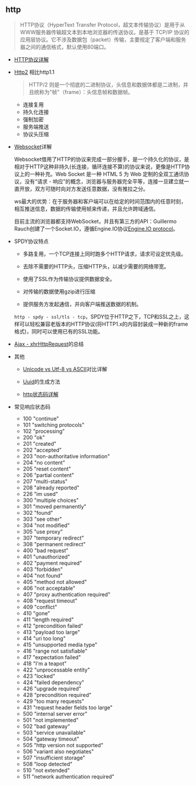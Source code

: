 ## http

> HTTP协议（HyperText Transfer Protocol，超文本传输协议）是用于从WWW服务器传输超文本到本地浏览器的传送协议。是基于 TCP/IP 协议的应用层协议。它不涉及数据包（packet）传输，主要规定了客户端和服务器之间的通信格式，默认使用80端口。

* [HTTP协议详解](./httpProtocol)

* [Http2](./http2) 相比http1.1

    > HTTP/2 则是一个彻底的二进制协议，头信息和数据体都是二进制，并且统称为"帧"（frame）：头信息帧和数据帧。

    - 连接复用
    - 持久化连接
    - 强制加密
    - 服务端推送
    - 协议头压缩

* [Websocket](websocket)详解

    Websocket借用了HTTP的协议来完成一部分握手，是一个持久化的协议，是相对于HTTP这种非持久(长连接，循环连接不算)的协议来说，更像是HTTP协议上的一种补充。Web Socket 是一种 HTML 5 为 Web 定制的全双工通讯协议，没有“请求 - 响应”的概念，浏览器与服务器完全平等，连接一旦建立就一直开放，双方可随时向对方发送任意数据，没有推拉之分。  

    ws最大的优势：在于服务器和客户端可以在给定的时间范围内的任意时刻，相互推送信息，数据的传输使用帧来传递，并且允许跨域通信。  

    目前主流的浏览器都支持WebSocket，并且有第三方的API：Guillermo Rauch创建了一个Socket.IO，遵循Engine.IO协议[Engine.IO protocol](https://github.com/socketio/engine.io-protocol)。

* SPDY协议特点 

    - 多路复用，一个TCP连接上同时跑多个HTTP请求，请求可设定优先级。
    
    - 去除不需要的HTTP头，压缩HTTP头，以减少需要的网络带宽。
    
    - 使用了SSL作为传输协议提供数据安全。
    
    - 对传输的数据使用gzip进行压缩
    
    - 提供服务方发起通信，并向客户端推送数据的机制。

    `http - spdy - ssl/tls - tcp`，SPDY位于HTTP之下，TCP和SSL之上，这样可以轻松兼容老版本的HTTP协议(将HTTP1.x的内容封装成一种新的frame格式)，同时可以使用已有的SSL功能。

* [Ajax - xhrHttpRequest](ajax)的总结

* 其他

    - [Unicode vs Utf-8 vs ASCII](unicode)对比详解

    - [Uuid](uuid)的生成方法

    - [http状态码详解](http://tool.oschina.net/commons?type=5)

* 常见响应状态码

    - 100 "continue"
    - 101 "switching protocols"
    - 102 "processing"
    - 200 "ok"
    - 201 "created"
    - 202 "accepted"
    - 203 "non-authoritative information"
    - 204 "no content"
    - 205 "reset content"
    - 206 "partial content"
    - 207 "multi-status"
    - 208 "already reported"
    - 226 "im used"
    - 300 "multiple choices"
    - 301 "moved permanently"
    - 302 "found"
    - 303 "see other"
    - 304 "not modified"
    - 305 "use proxy"
    - 307 "temporary redirect"
    - 308 "permanent redirect"
    - 400 "bad request"
    - 401 "unauthorized"
    - 402 "payment required"
    - 403 "forbidden"
    - 404 "not found"
    - 405 "method not allowed"
    - 406 "not acceptable"
    - 407 "proxy authentication required"
    - 408 "request timeout"
    - 409 "conflict"
    - 410 "gone"
    - 411 "length required"
    - 412 "precondition failed"
    - 413 "payload too large"
    - 414 "uri too long"
    - 415 "unsupported media type"
    - 416 "range not satisfiable"
    - 417 "expectation failed"
    - 418 "I'm a teapot"
    - 422 "unprocessable entity"
    - 423 "locked"
    - 424 "failed dependency"
    - 426 "upgrade required"
    - 428 "precondition required"
    - 429 "too many requests"
    - 431 "request header fields too large"
    - 500 "internal server error"
    - 501 "not implemented"
    - 502 "bad gateway"
    - 503 "service unavailable"
    - 504 "gateway timeout"
    - 505 "http version not supported"
    - 506 "variant also negotiates"
    - 507 "insufficient storage"
    - 508 "loop detected"
    - 510 "not extended"
    - 511 "network authentication required"
